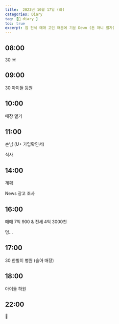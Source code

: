 ```yaml
---
title:  2023년 10월 17일 (화)
categories: Diary
tag: [📒 diary ]
toc: true
excerpt: 집 전세 매매 고민 때문에 기분 Down (돈 마니 벌자)
---
```


## 08:00

30 ☀️

## 09:00

30 아이들 등원

## 10:00

매장 열기

## 11:00

손님 (U+ 가입확인서)

식사

## 14:00

계획

News 광고 조사

## 16:00

매매 7억 900 & 전세 4억 3000천

멍...

## 17:00

30 한별이 병원 (슬아 매장)

## 18:00

아이들 하원

## 22:00

🌙

<br><br><br>